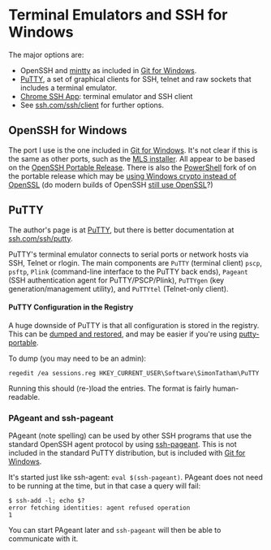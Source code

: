 Terminal Emulators and SSH for Windows
======================================

The major options are:

* OpenSSH and [mintty] as included in [Git for Windows].
* [PuTTY], a set of graphical clients for SSH, telnet and raw sockets
  that includes a terminal emulator.
* [Chrome SSH App]: terminal emulator and SSH client
* See [ssh.com/ssh/client] for further options.



OpenSSH for Windows
-------------------

The port I use is the one included in [Git for Windows]. It's not
clear if this is the same as other ports, such as the [MLS installer].
All appear to be based on the [OpenSSH Portable Release][portable].
There is also the [PowerShell] fork of on the portable release which
may be [using Windows crypto instead of OpenSSL][PSBlog] (do modern
builds of OpenSSH [still use OpenSSL][openssl]?)


PuTTY
-----

The author's page is at [PuTTY], but there is better documentation at
[ssh.com/ssh/putty].

PuTTY's terminal emulator connects to serial ports or network hosts
via SSH, Telnet or rlogin. The main components are `PuTTY` (terminal
client) `pscp`, `psftp`, `Plink` (command-line interface to the PuTTY
back ends), `Pageant` (SSH authentication agent for PuTTY/PSCP/Plink),
`PuTTYgen` (key generation/management utility), and `PuTTYtel`
(Telnet-only client).

#### PuTTY Configuration in the Registry

A huge downside of PuTTY is that all configuration is stored in the
registry. This can be [dumped and restored][putty-registry], and may
be easier if you're using [putty-portable].

To dump (you may need to be an admin):

    regedit /ea sessions.reg HKEY_CURRENT_USER\Software\SimonTatham\PuTTY

Running this should (re-)load the entries. The format is fairly
human-readable.

### PAgeant and ssh-pageant

PAgeant (note spelling) can be used by other SSH programs that use the
standard OpenSSH agent protocol by using [ssh-pageant]. This is not
included in the standard PuTTY distribution, but is included with [Git
for Windows].

It's started just like ssh-agent: `eval $(ssh-pageant)`. PAgeant does
not need to be running at the time, but in that case a query will fail:

    $ ssh-add -l; echo $?
    error fetching identities: agent refused operation
    1

You can start PAgeant later and `ssh-pageant` will then be able to
communicate with it.



[Chrome SSH App]: https://chrome.google.com/webstore/detail/secure-shell-app/pnhechapfaindjhompbnflcldabbghjo
[Git for Windows]: git.md
[MLS installer]: http://www.mls-software.com/opensshd.html
[PSBlog]: https://blogs.msdn.microsoft.com/powershell/2015/10/19/openssh-for-windows-update/
[PowerShell]: https://github.com/PowerShell/openssh-portable
[PuTTY]: https://www.chiark.greenend.org.uk/~sgtatham/putty
[mintty]: https://mintty.github.io/
[openssl]: https://it.slashdot.org/story/14/04/30/1822209/openssh-no-longer-has-to-depend-on-openssl
[portable]: https://www.openssh.com/portable.html
[putty-portable]: https://portableapps.com/apps/internet/putty_portable
[putty-registry]: https://stackoverflow.com/q/13023920/107294
[ssh-pageant]: https://github.com/cuviper/ssh-pageant
[ssh.com/ssh/client]: https://www.ssh.com/ssh/client/
[ssh.com/ssh/putty]: https://www.ssh.com/ssh/putty/
